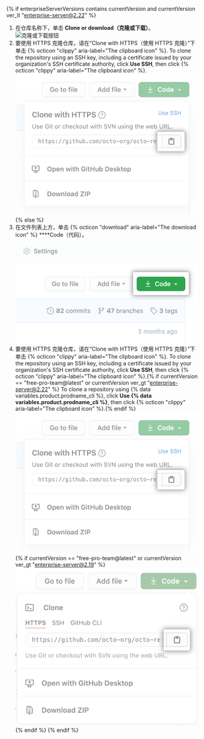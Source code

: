{% if enterpriseServerVersions contains currentVersion and currentVersion ver_lt "enterprise-server@2.22" %}
1. 在仓库名称下，单击 **Clone or download（克隆或下载）**。 ![克隆或下载按钮](/assets/images/help/repository/clone-repo-clone-url-button.png)
2. 要使用 HTTPS 克隆仓库，请在“Clone with HTTPS（使用 HTTPS 克隆）”下单击
{% octicon "clippy" aria-label="The clipboard icon" %}.
To clone the repository using an SSH key, including a certificate issued by your organization's SSH certificate authority, click **Use SSH**, then click
{% octicon "clippy" aria-label="The clipboard icon" %}.
![克隆 URL 按钮](/assets/images/help/repository/https-url-clone.png)
{% else %}
1. 在文件列表上方，单击 {% octicon "download" aria-label="The download icon" %} ****Code（代码）。 !["代码"按钮](/assets/images/help/repository/code-button.png)
1. 要使用 HTTPS 克隆仓库，请在“Clone with HTTPS（使用 HTTPS 克隆）”下单击
{% octicon "clippy" aria-label="The clipboard icon" %}. To clone the repository using an SSH key, including a certificate issued by your organization's SSH certificate authority, click **Use SSH**, then click {% octicon "clippy" aria-label="The clipboard icon" %}.{% if currentVersion == "free-pro-team@latest" or currentVersion ver_gt "enterprise-server@2.22" %} To clone a repository using {% data variables.product.prodname_cli %}, click **Use {% data variables.product.prodname_cli %}**, then click {% octicon "clippy" aria-label="The clipboard icon" %}.{% endif %}
  ![用于复制 URL 以克隆仓库的剪贴板图标](/assets/images/help/repository/https-url-clone.png)
  {% if currentVersion == "free-pro-team@latest" or currentVersion ver_gt "enterprise-server@2.19" %}
  ![用于复制 URL 以使用 GitHub CLI 克隆仓库的剪贴板图标](/assets/images/help/repository/https-url-clone-cli.png){% endif %}
{% endif %}
